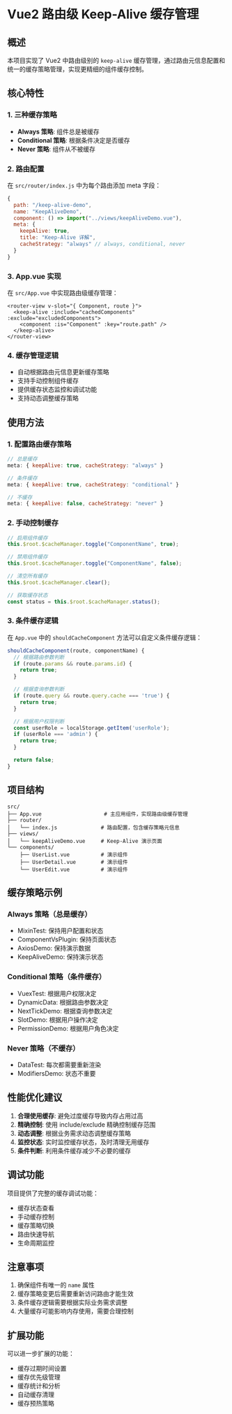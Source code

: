 # Vue2 路由级 Keep-Alive 缓存管理

## 概述

本项目实现了 Vue2 中路由级别的 `keep-alive` 缓存管理，通过路由元信息配置和统一的缓存策略管理，实现更精细的组件缓存控制。

## 核心特性

### 1. 三种缓存策略

- **Always 策略**: 组件总是被缓存
- **Conditional 策略**: 根据条件决定是否缓存
- **Never 策略**: 组件从不被缓存

### 2. 路由配置

在 `src/router/index.js` 中为每个路由添加 meta 字段：

```javascript
{
  path: "/keep-alive-demo",
  name: "KeepAliveDemo",
  component: () => import("../views/keepAliveDemo.vue"),
  meta: {
    keepAlive: true,
    title: "Keep-Alive 详解",
    cacheStrategy: "always" // always, conditional, never
  }
}
```

### 3. App.vue 实现

在 `src/App.vue` 中实现路由级缓存管理：

```vue
<router-view v-slot="{ Component, route }">
  <keep-alive :include="cachedComponents" :exclude="excludedComponents">
    <component :is="Component" :key="route.path" />
  </keep-alive>
</router-view>
```

### 4. 缓存管理逻辑

- 自动根据路由元信息更新缓存策略
- 支持手动控制组件缓存
- 提供缓存状态监控和调试功能
- 支持动态调整缓存策略

## 使用方法

### 1. 配置路由缓存策略

```javascript
// 总是缓存
meta: { keepAlive: true, cacheStrategy: "always" }

// 条件缓存
meta: { keepAlive: true, cacheStrategy: "conditional" }

// 不缓存
meta: { keepAlive: false, cacheStrategy: "never" }
```

### 2. 手动控制缓存

```javascript
// 启用组件缓存
this.$root.$cacheManager.toggle("ComponentName", true);

// 禁用组件缓存
this.$root.$cacheManager.toggle("ComponentName", false);

// 清空所有缓存
this.$root.$cacheManager.clear();

// 获取缓存状态
const status = this.$root.$cacheManager.status();
```

### 3. 条件缓存逻辑

在 `App.vue` 中的 `shouldCacheComponent` 方法可以自定义条件缓存逻辑：

```javascript
shouldCacheComponent(route, componentName) {
  // 根据路由参数判断
  if (route.params && route.params.id) {
    return true;
  }

  // 根据查询参数判断
  if (route.query && route.query.cache === 'true') {
    return true;
  }

  // 根据用户权限判断
  const userRole = localStorage.getItem('userRole');
  if (userRole === 'admin') {
    return true;
  }

  return false;
}
```

## 项目结构

```
src/
├── App.vue                    # 主应用组件，实现路由级缓存管理
├── router/
│   └── index.js              # 路由配置，包含缓存策略元信息
├── views/
│   └── keepAliveDemo.vue     # Keep-Alive 演示页面
└── components/
    ├── UserList.vue          # 演示组件
    ├── UserDetail.vue        # 演示组件
    └── UserEdit.vue          # 演示组件
```

## 缓存策略示例

### Always 策略（总是缓存）

- MixinTest: 保持用户配置和状态
- ComponentVsPlugin: 保持页面状态
- AxiosDemo: 保持演示数据
- KeepAliveDemo: 保持演示状态

### Conditional 策略（条件缓存）

- VuexTest: 根据用户权限决定
- DynamicData: 根据路由参数决定
- NextTickDemo: 根据查询参数决定
- SlotDemo: 根据用户操作决定
- PermissionDemo: 根据用户角色决定

### Never 策略（不缓存）

- DataTest: 每次都需要重新渲染
- ModifiersDemo: 状态不重要

## 性能优化建议

1. **合理使用缓存**: 避免过度缓存导致内存占用过高
2. **精确控制**: 使用 include/exclude 精确控制缓存范围
3. **动态调整**: 根据业务需求动态调整缓存策略
4. **监控状态**: 实时监控缓存状态，及时清理无用缓存
5. **条件判断**: 利用条件缓存减少不必要的缓存

## 调试功能

项目提供了完整的缓存调试功能：

- 缓存状态查看
- 手动缓存控制
- 缓存策略切换
- 路由快速导航
- 生命周期监控

## 注意事项

1. 确保组件有唯一的 `name` 属性
2. 缓存策略变更后需要重新访问路由才能生效
3. 条件缓存逻辑需要根据实际业务需求调整
4. 大量缓存可能影响内存使用，需要合理控制

## 扩展功能

可以进一步扩展的功能：

- 缓存过期时间设置
- 缓存优先级管理
- 缓存统计和分析
- 自动缓存清理
- 缓存预热策略
